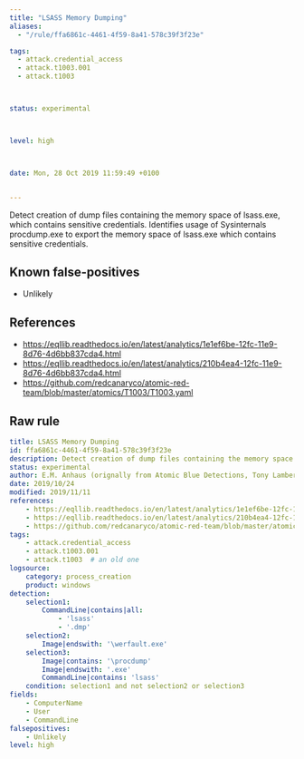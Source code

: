 ```yaml
---
title: "LSASS Memory Dumping"
aliases:
  - "/rule/ffa6861c-4461-4f59-8a41-578c39f3f23e"

tags:
  - attack.credential_access
  - attack.t1003.001
  - attack.t1003



status: experimental



level: high



date: Mon, 28 Oct 2019 11:59:49 +0100


---
```


Detect creation of dump files containing the memory space of lsass.exe, which contains sensitive credentials. Identifies usage of Sysinternals procdump.exe to export the memory space of lsass.exe which contains sensitive credentials.

<!--more-->


## Known false-positives

* Unlikely



## References

* https://eqllib.readthedocs.io/en/latest/analytics/1e1ef6be-12fc-11e9-8d76-4d6bb837cda4.html
* https://eqllib.readthedocs.io/en/latest/analytics/210b4ea4-12fc-11e9-8d76-4d6bb837cda4.html
* https://github.com/redcanaryco/atomic-red-team/blob/master/atomics/T1003/T1003.yaml


## Raw rule
```yaml
title: LSASS Memory Dumping
id: ffa6861c-4461-4f59-8a41-578c39f3f23e
description: Detect creation of dump files containing the memory space of lsass.exe, which contains sensitive credentials. Identifies usage of Sysinternals procdump.exe to export the memory space of lsass.exe which contains sensitive credentials.
status: experimental
author: E.M. Anhaus (orignally from Atomic Blue Detections, Tony Lambert), oscd.community
date: 2019/10/24
modified: 2019/11/11
references:
    - https://eqllib.readthedocs.io/en/latest/analytics/1e1ef6be-12fc-11e9-8d76-4d6bb837cda4.html
    - https://eqllib.readthedocs.io/en/latest/analytics/210b4ea4-12fc-11e9-8d76-4d6bb837cda4.html
    - https://github.com/redcanaryco/atomic-red-team/blob/master/atomics/T1003/T1003.yaml
tags:
    - attack.credential_access
    - attack.t1003.001
    - attack.t1003  # an old one
logsource:
    category: process_creation
    product: windows
detection:
    selection1:
        CommandLine|contains|all:
            - 'lsass'
            - '.dmp'
    selection2:
        Image|endswith: '\werfault.exe'
    selection3:
        Image|contains: '\procdump'
        Image|endswith: '.exe'
        CommandLine|contains: 'lsass'
    condition: selection1 and not selection2 or selection3
fields:
    - ComputerName
    - User
    - CommandLine
falsepositives:
    - Unlikely
level: high

```
